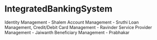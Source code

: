 # IntegratedBankingSystem

Identity Management - Shalem
Account Management - Sruthi
Loan Management, Credit/Debit Card Management - Ravinder
Service Provider Management - Jaiwanth
Beneficiary Management - Prabhakar

